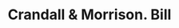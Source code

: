 ---
doi: 10.7916/D85159DX
date_other: '1880'
date_other_textual: 1880-1889
form: printed ephemera
genre:
- Invoices
name:
- Crandall & Morrison
object_in_context_url: https://biggert.cul.columbia.edu/items/view/ave_biggert_01924
subject_hierarchical_geographic:
- Troy, New York, United States
subject_name:
- Crandall & Morrison
title: Crandall & Morrison. Bill
sort_title: Crandall & Morrison. Bill
call_number: ave_biggert_01924
coordinates:
- 42.73166666666667,-73.69250000000001
pid: ave_biggert_01924
identifiers: ave_biggert_01924
canvas_id: ldpd:397182
permalink: "/items/ave_biggert_01924/"
layout: iiif-image-page
---